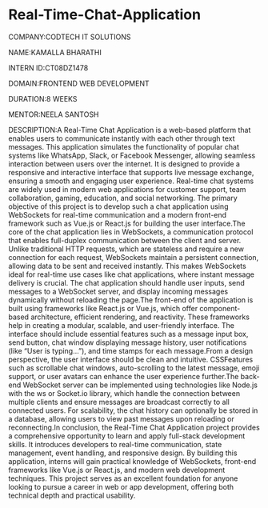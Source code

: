 # Real-Time-Chat-Application

COMPANY:CODTECH IT SOLUTIONS

NAME:KAMALLA BHARATHI

INTERN ID:CT08DZ1478

DOMAIN:FRONTEND WEB DEVELOPMENT

DURATION:8 WEEKS

MENTOR:NEELA SANTOSH

DESCRIPTION:A Real-Time Chat Application is a web-based platform that enables users to communicate instantly with each other through text messages. This application simulates the functionality of popular chat systems like WhatsApp, Slack, or Facebook Messenger, allowing seamless interaction between users over the internet. It is designed to provide a responsive and interactive interface that supports live message exchange, ensuring a smooth and engaging user experience. Real-time chat systems are widely used in modern web applications for customer support, team collaboration, gaming, education, and social networking. The primary objective of this project is to develop such a chat application using WebSockets for real-time communication and a modern front-end framework such as Vue.js or React.js for building the user interface.The core of the chat application lies in WebSockets, a communication protocol that enables full-duplex communication between the client and server. Unlike traditional HTTP requests, which are stateless and require a new connection for each request, WebSockets maintain a persistent connection, allowing data to be sent and received instantly. This makes WebSockets ideal for real-time use cases like chat applications, where instant message delivery is crucial. The chat application should handle user inputs, send messages to a WebSocket server, and display incoming messages dynamically without reloading the page.The front-end of the application is built using frameworks like React.js or Vue.js, which offer component-based architecture, efficient rendering, and reactivity. These frameworks help in creating a modular, scalable, and user-friendly interface. The interface should include essential features such as a message input box, send button, chat window displaying message history, user notifications (like “User is typing…”), and time stamps for each message.From a design perspective, the user interface should be clean and intuitive. CSSFeatures such as scrollable chat windows, auto-scrolling to the latest message, emoji support, or user avatars can enhance the user experience further.The back-end WebSocket server can be implemented using technologies like Node.js with the ws or Socket.io library, which handle the connection between multiple clients and ensure messages are broadcast correctly to all connected users. For scalability, the chat history can optionally be stored in a database, allowing users to view past messages upon reloading or reconnecting.In conclusion, the Real-Time Chat Application project provides a comprehensive opportunity to learn and apply full-stack development skills. It introduces developers to real-time communication, state management, event handling, and responsive design. By building this application, interns will gain practical knowledge of WebSockets, front-end frameworks like Vue.js or React.js, and modern web development techniques. This project serves as an excellent foundation for anyone looking to pursue a career in web or app development, offering both technical depth and practical usability.
